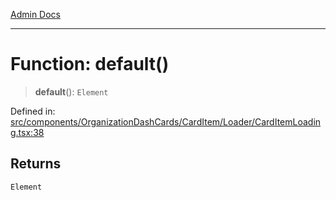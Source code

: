 [Admin Docs](/)

***

# Function: default()

> **default**(): `Element`

Defined in: [src/components/OrganizationDashCards/CardItem/Loader/CardItemLoading.tsx:38](https://github.com/PalisadoesFoundation/talawa-admin/blob/main/src/components/OrganizationDashCards/CardItem/Loader/CardItemLoading.tsx#L38)

## Returns

`Element`
